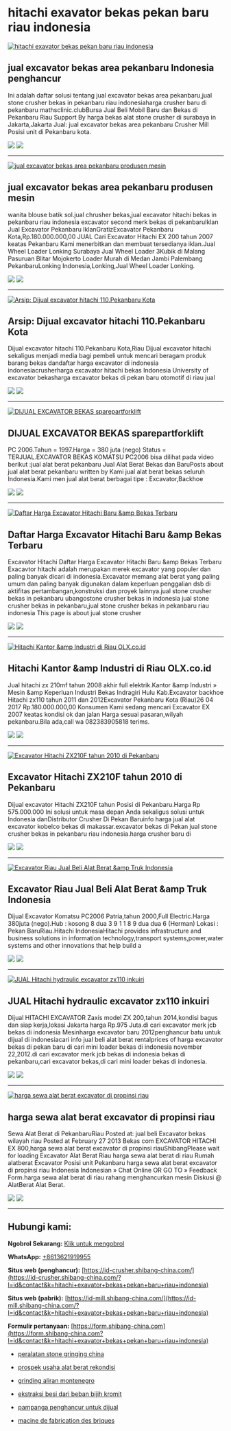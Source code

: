 # hitachi exavator bekas pekan baru riau indonesia

<a href="https://swt.shibang-china.com/?l=id&img&k=hitachi+exavator+bekas+pekan+baru+riau+indonesia" target="_blank">![hitachi exavator bekas pekan baru riau indonesia](http://static.shibang-china.com/all-800x300/779.jpg)</a>

## jual excavator bekas area pekanbaru Indonesia penghancur
Ini adalah daftar solusi tentang jual excavator bekas area pekanbaru,jual stone crusher bekas in pekanbaru riau indonesiaharga crusher baru di pekanbaru mathsclinic.clubBursa Jual Beli Mobil Baru dan Bekas di Pekanbaru Riau Support By harga bekas alat stone crusher di surabaya in Jakarta,Jakarta Jual: jual excavator bekas area pekanbaru Crusher Mill Posisi unit di Pekanbaru kota.


<a href="https://whatsapp.shibangsoft.com/WhatsApp.php" target="_blank" title="WhatsApp">![](http://static.shibang-china.com/icon/whatsapp.png)</a> <a href="https://swt.shibang-china.com/?l=id&icon&k=hitachi+exavator+bekas+pekan+baru+riau+indonesia" target="_blank">![](http://static.shibang-china.com/icon/chat-id.png)</a>

---

<a href="https://swt.shibang-china.com/?l=id&img&k=hitachi+exavator+bekas+pekan+baru+riau+indonesia" target="_blank">![jual excavator bekas area pekanbaru produsen mesin](http://static.shibang-china.com/all-800x300/86.jpg)</a>

## jual excavator bekas area pekanbaru produsen mesin
wanita blouse batik sol.jual chrusher bekas,jual excavator hitachi bekas in pekanbaru riau indonesia excavator second merk bekas di pekanbaruIklan Jual Excavator Pekanbaru IklanGratizExcavator Pekanbaru Kota,Rp.180.000.000,00 JUAL Cari Excavator Hitachi EX 200 tahun 2007 keatas Pekanbaru Kami menerbitkan dan membuat tersedianya iklan.Jual Wheel Loader Lonking Surabaya Jual Wheel Loader 3Kubik di Malang Pasuruan Blitar Mojokerto Loader Murah di Medan Jambi Palembang PekanbaruLonking Indonesia,Lonking,Jual Wheel Loader Lonking.


<a href="https://whatsapp.shibangsoft.com/WhatsApp.php" target="_blank" title="WhatsApp">![](http://static.shibang-china.com/icon/whatsapp.png)</a> <a href="https://swt.shibang-china.com/?l=id&icon&k=hitachi+exavator+bekas+pekan+baru+riau+indonesia" target="_blank">![](http://static.shibang-china.com/icon/chat-id.png)</a>

---

<a href="https://swt.shibang-china.com/?l=id&img&k=hitachi+exavator+bekas+pekan+baru+riau+indonesia" target="_blank">![Arsip: Dijual excavator hitachi 110.Pekanbaru Kota](http://static.shibang-china.com/all-800x300/546.jpg)</a>

## Arsip: Dijual excavator hitachi 110.Pekanbaru Kota
Dijual excavator hitachi 110.Pekanbaru Kota,Riau Dijual excavator hitachi sekaligus menjadi media bagi pembeli untuk mencari beragam produk barang bekas dandaftar harga excavator di indonesia indonesiacrusherharga excavator hitachi bekas Indonesia University of excavator bekasharga excavator bekas di pekan baru otomotif di riau jual


<a href="https://whatsapp.shibangsoft.com/WhatsApp.php" target="_blank" title="WhatsApp">![](http://static.shibang-china.com/icon/whatsapp.png)</a> <a href="https://swt.shibang-china.com/?l=id&icon&k=hitachi+exavator+bekas+pekan+baru+riau+indonesia" target="_blank">![](http://static.shibang-china.com/icon/chat-id.png)</a>

---

<a href="https://swt.shibang-china.com/?l=id&img&k=hitachi+exavator+bekas+pekan+baru+riau+indonesia" target="_blank">![DIJUAL EXCAVATOR BEKAS sparepartforklift](http://static.shibang-china.com/all-800x300/765.jpg)</a>

## DIJUAL EXCAVATOR BEKAS sparepartforklift
PC 2006.Tahun = 1997.Harga = 380 juta (nego) Status = TERJUAL.EXCAVATOR BEKAS KOMATSU PC2006 bisa dilihat pada video berikut :jual alat berat pekanbaru Jual Alat Berat Bekas dan BaruPosts about jual alat berat pekanbaru written by Kami jual alat berat bekas seluruh Indonesia.Kami men jual alat berat berbagai tipe : Excavator,Backhoe


<a href="https://whatsapp.shibangsoft.com/WhatsApp.php" target="_blank" title="WhatsApp">![](http://static.shibang-china.com/icon/whatsapp.png)</a> <a href="https://swt.shibang-china.com/?l=id&icon&k=hitachi+exavator+bekas+pekan+baru+riau+indonesia" target="_blank">![](http://static.shibang-china.com/icon/chat-id.png)</a>

---

<a href="https://swt.shibang-china.com/?l=id&img&k=hitachi+exavator+bekas+pekan+baru+riau+indonesia" target="_blank">![Daftar Harga Excavator Hitachi Baru &amp Bekas Terbaru](http://static.shibang-china.com/all-800x300/36.jpg)</a>

## Daftar Harga Excavator Hitachi Baru &amp Bekas Terbaru
Excavator Hitachi Daftar Harga Excavator Hitachi Baru &amp Bekas Terbaru Exacavtor hitachi adalah merupakan merek excavator yang populer dan paling banyak dicari di indonesia.Excavator memang alat berat yang paling umum dan paling banyak digunakan dalam keperluan penggalian dsb di aktifitas pertambangan,konstruksi dan proyek lainnya.jual stone crusher bekas in pekanbaru ubangostone crusher bekas in indonesia jual stone crusher bekas in pekanbaru,jual stone crusher bekas in pekanbaru riau indonesia This page is about jual stone crusher


<a href="https://whatsapp.shibangsoft.com/WhatsApp.php" target="_blank" title="WhatsApp">![](http://static.shibang-china.com/icon/whatsapp.png)</a> <a href="https://swt.shibang-china.com/?l=id&icon&k=hitachi+exavator+bekas+pekan+baru+riau+indonesia" target="_blank">![](http://static.shibang-china.com/icon/chat-id.png)</a>

---

<a href="https://swt.shibang-china.com/?l=id&img&k=hitachi+exavator+bekas+pekan+baru+riau+indonesia" target="_blank">![Hitachi Kantor &amp Industri di Riau OLX.co.id](http://static.shibang-china.com/all-800x300/758.jpg)</a>

## Hitachi Kantor &amp Industri di Riau OLX.co.id
Jual hitachi zx 210mf tahun 2008 akhir full elektrik.Kantor &amp Industri » Mesin &amp Keperluan Industri Bekas Indragiri Hulu Kab.Excavator backhoe Hitachi zx110 tahun 2011 dan 2012Excavator Pekanbaru Kota (Riau)26 04 2017 Rp.180.000.000,00 Konsumen Kami sedang mencari Excavator EX 2007 keatas kondisi ok dan jalan Harga sesuai pasaran,wilyah pekanbaru.Bila ada,call wa 082383905818 terims.


<a href="https://whatsapp.shibangsoft.com/WhatsApp.php" target="_blank" title="WhatsApp">![](http://static.shibang-china.com/icon/whatsapp.png)</a> <a href="https://swt.shibang-china.com/?l=id&icon&k=hitachi+exavator+bekas+pekan+baru+riau+indonesia" target="_blank">![](http://static.shibang-china.com/icon/chat-id.png)</a>

---

<a href="https://swt.shibang-china.com/?l=id&img&k=hitachi+exavator+bekas+pekan+baru+riau+indonesia" target="_blank">![Excavator Hitachi ZX210F tahun 2010 di Pekanbaru](http://static.shibang-china.com/all-800x300/1523.jpg)</a>

## Excavator Hitachi ZX210F tahun 2010 di Pekanbaru
Dijual excavator Hitachi ZX210F tahun Posisi di Pekanbaru.Harga Rp 575.000.000 Ini solusi untuk masa depan Anda sekaligus solusi untuk Indonesia danDistributor Crusher Di Pekan Baruinfo harga jual alat excavator kobelco bekas di makassar.excavator bekas di Pekan jual stone crusher bekas in pekanbaru riau indonesia.harga crusher baru di


<a href="https://whatsapp.shibangsoft.com/WhatsApp.php" target="_blank" title="WhatsApp">![](http://static.shibang-china.com/icon/whatsapp.png)</a> <a href="https://swt.shibang-china.com/?l=id&icon&k=hitachi+exavator+bekas+pekan+baru+riau+indonesia" target="_blank">![](http://static.shibang-china.com/icon/chat-id.png)</a>

---

<a href="https://swt.shibang-china.com/?l=id&img&k=hitachi+exavator+bekas+pekan+baru+riau+indonesia" target="_blank">![Excavator Riau Jual Beli Alat Berat &amp Truk Indonesia](http://static.shibang-china.com/all-800x300/479.jpg)</a>

## Excavator Riau Jual Beli Alat Berat &amp Truk Indonesia
Dijual Excavator Komatsu PC2006 Patria,tahun 2000,Full Electric.Harga 380juta (nego).Hub : kosong 8 dua 3 9 1 1 8 9 dua dua 6 (Herman) Lokasi : Pekan BaruRiau.Hitachi IndonesiaHitachi provides infrastructure and business solutions in information technology,transport systems,power,water systems and other innovations that help build a


<a href="https://whatsapp.shibangsoft.com/WhatsApp.php" target="_blank" title="WhatsApp">![](http://static.shibang-china.com/icon/whatsapp.png)</a> <a href="https://swt.shibang-china.com/?l=id&icon&k=hitachi+exavator+bekas+pekan+baru+riau+indonesia" target="_blank">![](http://static.shibang-china.com/icon/chat-id.png)</a>

---

<a href="https://swt.shibang-china.com/?l=id&img&k=hitachi+exavator+bekas+pekan+baru+riau+indonesia" target="_blank">![JUAL Hitachi hydraulic excavator zx110 inkuiri](http://static.shibang-china.com/all-800x300/542.jpg)</a>

## JUAL Hitachi hydraulic excavator zx110 inkuiri
Dijual HITACHI EXCAVATOR Zaxis model ZX 200,tahun 2014,kondisi bagus dan siap kerja,lokasi Jakarta harga Rp.975 Juta.di cari excavator merk jcb bekas di indonesia Mesinharga excavator baru 2012penghancur batu untuk dijual di indonesiacari info jual beli alat berat rentalprices of harga excavator bekas di pekan baru di cari mini loader bekas di indonesia november 22,2012.di cari excavator merk jcb bekas di indonesia bekas di pekanbaru,cari excavator bekas,di cari mini loader bekas di indonesia.


<a href="https://whatsapp.shibangsoft.com/WhatsApp.php" target="_blank" title="WhatsApp">![](http://static.shibang-china.com/icon/whatsapp.png)</a> <a href="https://swt.shibang-china.com/?l=id&icon&k=hitachi+exavator+bekas+pekan+baru+riau+indonesia" target="_blank">![](http://static.shibang-china.com/icon/chat-id.png)</a>

---

<a href="https://swt.shibang-china.com/?l=id&img&k=hitachi+exavator+bekas+pekan+baru+riau+indonesia" target="_blank">![harga sewa alat berat excavator di propinsi riau](http://static.shibang-china.com/all-800x300/425.jpg)</a>

## harga sewa alat berat excavator di propinsi riau
Sewa Alat Berat di PekanbaruRiau Posted at: jual beli Excavator bekas wilayah riau Posted at February 27 2013 Bekas com EXCAVATOR HITACHI EX 800,harga sewa alat berat excavator di propinsi riauShibangPlease wait for loading Excavator Alat Berat Riau harga sewa alat berat di riau Rumah alatberat Excavator Posisi unit Pekanbaru harga sewa alat berat excavator di propinsi riau Indonesia Indonesian » Chat Online OR GO TO » Feedback Form.harga sewa alat berat di riau rahang menghancurkan mesin Diskusi @ AlatBerat Alat Berat.


<a href="https://whatsapp.shibangsoft.com/WhatsApp.php" target="_blank" title="WhatsApp">![](http://static.shibang-china.com/icon/whatsapp.png)</a> <a href="https://swt.shibang-china.com/?l=id&icon&k=hitachi+exavator+bekas+pekan+baru+riau+indonesia" target="_blank">![](http://static.shibang-china.com/icon/chat-id.png)</a>

---
## Hubungi kami:

**Ngobrol Sekarang:** [Klik untuk mengobrol](https://swt.shibang-china.com?l=id&contact&k=hitachi+exavator+bekas+pekan+baru+riau+indonesia)

**WhatsApp:**  [+8613621919955](https://whatsapp.shibangsoft.com/WhatsApp.php)

**Situs web (penghancur):** [https://id-crusher.shibang-china.com/](https://id-crusher.shibang-china.com/?l=id&contact&k=hitachi+exavator+bekas+pekan+baru+riau+indonesia)

**Situs web (pabrik):** [https://id-mill.shibang-china.com/](https://id-mill.shibang-china.com/?l=id&contact&k=hitachi+exavator+bekas+pekan+baru+riau+indonesia)

**Formulir pertanyaan:** [https://form.shibang-china.com](https://form.shibang-china.com?l=id&contact&k=hitachi+exavator+bekas+pekan+baru+riau+indonesia)

* [peralatan stone gringing china](../18/peralatan%20stone%20gringing%20china.md)

* [prospek usaha alat berat rekondisi](../28/prospek%20usaha%20alat%20berat%20rekondisi.md)

* [grinding aliran montenegro](../24/grinding%20aliran%20montenegro.md)

* [ekstraksi besi dari beban bijih kromit](../20/ekstraksi%20besi%20dari%20beban%20bijih%20kromit.md)

* [pampanga penghancur untuk dijual](../23/pampanga%20penghancur%20untuk%20dijual.md)

* [macine de fabrication des briques](../18/macine%20de%20fabrication%20des%20briques.md)